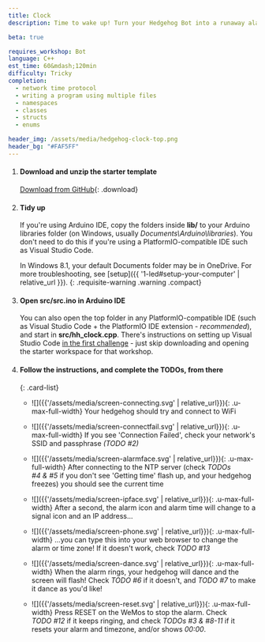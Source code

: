 ```yaml
---
title: Clock
description: Time to wake up! Turn your Hedgehog Bot into a runaway alarm clock and learn some more about how your Hedgehog Bot works.

beta: true

requires_workshop: Bot
language: C++
est_time: 60&mdash;120min
difficulty: Tricky
completion: 
  - network time protocol
  - writing a program using multiple files
  - namespaces
  - classes
  - structs
  - enums

header_img: /assets/media/hedgehog-clock-top.png
header_bg: "#FAF5FF"
---
```


1.  #### Download and unzip the starter template
    [Download from GitHub](https://github.com/jda0/hedgehog-clock/releases/latest){: .download}

2.  #### Tidy up
    If you're using Arduino IDE, copy the folders inside **lib/** to your Arduino libraries folder (on Windows, usually *Documents\Arduino\libraries*).
    You don't need to do this if you're using a PlatformIO-compatible IDE such as Visual Studio Code.

    In Windows 8.1, your default Documents folder may be in OneDrive. For more troubleshooting, see [setup]({{ '1-led#setup-your-computer' | relative_url }}).
    {: .requisite-warning .warning .compact}

2.  #### Open **src/src.ino** in Arduino IDE
    You can also open the top folder in any PlatformIO-compatible IDE (such as 
    Visual Studio Code + the PlatformIO IDE extension - *recommended*), and start in 
    **src/hh_clock.cpp**. There's instructions on setting up Visual Studio Code 
    [in the first challenge](1-led) - just skip downloading and opening the starter 
    workspace for that workshop.

3.  #### Follow the instructions, and complete the TODOs, from there

    {: .card-list}
    - ![]({{'/assets/media/screen-connecting.svg' | relative_url}}){: .u-max-full-width}
      Your hedgehog should try and connect to WiFi

    - ![]({{'/assets/media/screen-connectfail.svg' | relative_url}}){: .u-max-full-width}
      If you see 'Connection Failed', check your network's SSID and passphrase _(TODO&nbsp;#2)_

    - ![]({{'/assets/media/screen-alarmface.svg' | relative_url}}){: .u-max-full-width}
      After connecting to the NTP server (check _TODOs #4&nbsp;&&nbsp;#5_ if you don't see 'Getting time' flash up, and your hedgehog freezes) you should see the current time

    - ![]({{'/assets/media/screen-ipface.svg' | relative_url}}){: .u-max-full-width}
      After a second, the alarm icon and alarm time will change to a signal icon and an IP address...

    - ![]({{'/assets/media/screen-phone.svg' | relative_url}}){: .u-max-full-width}
      ...you can type this into your web browser to change the alarm or time zone! If it doesn't work, check _TODO&nbsp;#13_

    - ![]({{'/assets/media/screen-dance.svg' | relative_url}}){: .u-max-full-width}
      When the alarm rings, your hedgehog will dance and the screen will flash! Check _TODO&nbsp;#6_ if it doesn't, and _TODO&nbsp;#7_ to make it dance as you'd like!

    - ![]({{'/assets/media/screen-reset.svg' | relative_url}}){: .u-max-full-width}
      Press RESET on the WeMos to stop the alarm. Check _TODO&nbsp;#12_ if it keeps ringing, and check _TODOs&nbsp;#3&nbsp;&&nbsp;#8-11_ if it resets your alarm and timezone, and/or shows *00:00*.